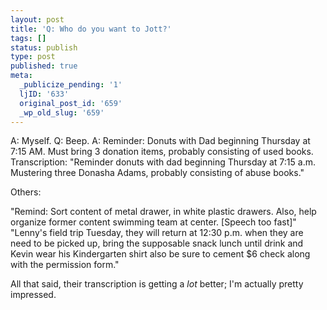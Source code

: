 ```yaml
---
layout: post
title: 'Q: Who do you want to Jott?'
tags: []
status: publish
type: post
published: true
meta:
  _publicize_pending: '1'
  ljID: '633'
  original_post_id: '659'
  _wp_old_slug: '659'
---
```

A: Myself.
Q: Beep.
A: Reminder: Donuts with Dad beginning Thursday at 7:15 AM.  Must bring 3 donation items, probably consisting of used books.
Transcription: "Reminder donuts with dad beginning Thursday at 7:15 a.m. Mustering three Donasha Adams, probably consisting of abuse books."

Others:

"Remind: Sort content of metal drawer, in white plastic drawers. Also, help organize former content swimming team at center. [Speech too fast]"
"Lenny's field trip Tuesday, they will return at 12:30 p.m. when they are need to be picked up, bring the supposable snack lunch until drink and Kevin wear his Kindergarten shirt also be sure to cement $6 check along with the permission form."

All that said, their transcription is getting a <em>lot</em> better; I'm actually pretty impressed.

